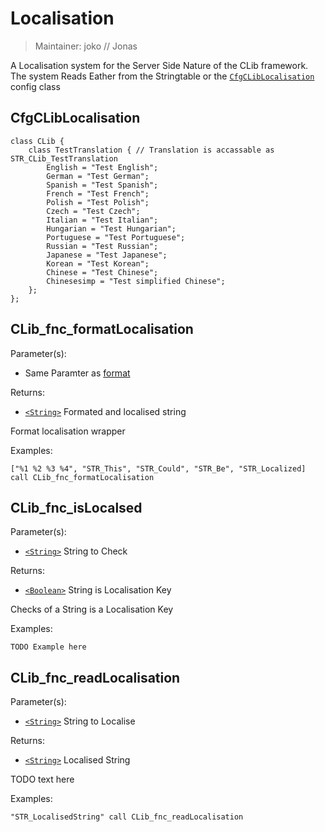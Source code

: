 # Localisation

> Maintainer: joko // Jonas

A Localisation system for the Server Side Nature of the CLib framework. The system Reads Eather from the Stringtable or the [`CfgCLibLocalisation`] config class


## CfgCLibLocalisation
```sqf
class CLib {
    class TestTranslation { // Translation is accassable as STR_CLib_TestTranslation
        English = "Test English";
        German = "Test German";
        Spanish = "Test Spanish";
        French = "Test French";
        Polish = "Test Polish";
        Czech = "Test Czech";
        Italian = "Test Italian";
        Hungarian = "Test Hungarian";
        Portuguese = "Test Portuguese";
        Russian = "Test Russian";
        Japanese = "Test Japanese";
        Korean = "Test Korean";
        Chinese = "Test Chinese";
        Chinesesimp = "Test simplified Chinese";
    };
};
```

## CLib_fnc_formatLocalisation

Parameter(s):
* Same Paramter as [format](https://community.bistudio.com/wiki/format)

Returns:
* [`<String>`] Formated and localised string

Format localisation wrapper

Examples:

```sqf
["%1 %2 %3 %4", "STR_This", "STR_Could", "STR_Be", "STR_Localized] call CLib_fnc_formatLocalisation
```

## CLib_fnc_isLocalsed

Parameter(s):
* [`<String>`] String to Check

Returns:
* [`<Boolean>`] String is Localisation Key

Checks of a String is a Localisation Key

Examples:

```sqf
TODO Example here
```

## CLib_fnc_readLocalisation

Parameter(s):
* [`<String>`] String to Localise

Returns:
* [`<String>`] Localised String

TODO text here

Examples:

```sqf
"STR_LocalisedString" call CLib_fnc_readLocalisation
```
[`CfgCLibLocalisation`]: #CfgCLibLocalisation

[`<Control>`]: https://community.bistudio.com/wiki/Control
[`<Anything>`]: https://community.bistudio.com/wiki/Anything
[`<Config>`]: https://community.bistudio.com/wiki/Config
[`<Object>`]: https://community.bistudio.com/wiki/Object
[`<String>`]: https://community.bistudio.com/wiki/String
[`<Number>`]: https://community.bistudio.com/wiki/Number
[`<Array>`]: https://community.bistudio.com/wiki/Array
[`<Position>`]: https://community.bistudio.com/wiki/Position
[`<Color>`]: https://community.bistudio.com/wiki/Color
[`<Boolean>`]: https://community.bistudio.com/wiki/Boolean
[`<Code>`]: https://community.bistudio.com/wiki/Code
[`<Group>`]: https://community.bistudio.com/wiki/Group
[`<Location>`]: https://community.bistudio.com/wiki/Location
[`<Structured Text>`]: https://community.bistudio.com/wiki/Structured_Text
[`<Waypoint>`]: https://community.bistudio.com/wiki/Waypoint
[`<Task>`]: https://community.bistudio.com/wiki/Task
